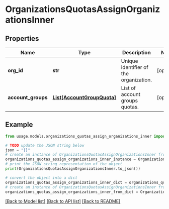 # OrganizationsQuotasAssignOrganizationsInner


## Properties

Name | Type | Description | Notes
------------ | ------------- | ------------- | -------------
**org_id** | **str** | Unique identifier of the organization. | [optional] 
**account_groups** | [**List[AccountGroupQuota]**](AccountGroupQuota.md) | List of account groups quotas. | [optional] 

## Example

```python
from usage.models.organizations_quotas_assign_organizations_inner import OrganizationsQuotasAssignOrganizationsInner

# TODO update the JSON string below
json = "{}"
# create an instance of OrganizationsQuotasAssignOrganizationsInner from a JSON string
organizations_quotas_assign_organizations_inner_instance = OrganizationsQuotasAssignOrganizationsInner.from_json(json)
# print the JSON string representation of the object
print(OrganizationsQuotasAssignOrganizationsInner.to_json())

# convert the object into a dict
organizations_quotas_assign_organizations_inner_dict = organizations_quotas_assign_organizations_inner_instance.to_dict()
# create an instance of OrganizationsQuotasAssignOrganizationsInner from a dict
organizations_quotas_assign_organizations_inner_from_dict = OrganizationsQuotasAssignOrganizationsInner.from_dict(organizations_quotas_assign_organizations_inner_dict)
```
[[Back to Model list]](../README.md#documentation-for-models) [[Back to API list]](../README.md#documentation-for-api-endpoints) [[Back to README]](../README.md)


